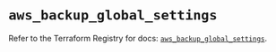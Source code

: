 # `aws_backup_global_settings`

Refer to the Terraform Registry for docs: [`aws_backup_global_settings`](https://registry.terraform.io/providers/hashicorp/aws/6.6.0/docs/resources/backup_global_settings).
